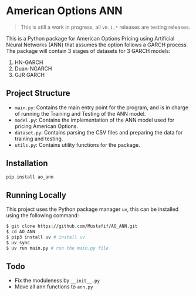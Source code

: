 # American Options ANN

> This is still a work in progress, all `v0.1.*` releases are testing releases.

This is a Python package for American Options Pricing using Artificial Neural Networks (ANN)
that assumes the option follows a GARCH process. The package will contain 3 stages of datasets
for 3 GARCH models:

1. HN-GARCH
2. Duan-NGARCH
3. GJR GARCH


## Project Structure
- `main.py`: Contains the main entry point for the program, and is in charge of running the Training and Testing of the ANN model.
- `model.py`: Contains the implementation of the ANN model used for pricing American Options.
- `dataset.py`: Contains parsing the CSV files and preparing the data for training and testing.
- `utils.py`: Contains utility functions for the package.


## Installation

```bash
pip install ao_ann
```

## Running Locally

This project uses the Python package manager `uv`, this can be installed using the following command:
```bash
$ git clone https://github.com/Mustafif/AO_ANN.git
$ cd AO_ANN
$ pip3 install uv # install uv
$ uv sync
$ uv run main.py # run the main.py file
```

## Todo

- Fix the moduleness by `__init__.py`
- Move all ann functions to `ann.py`
